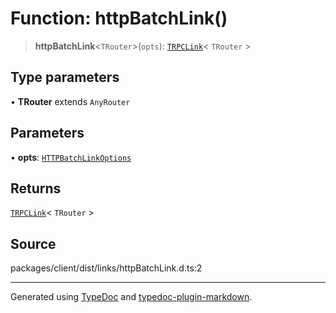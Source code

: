 # Function: httpBatchLink()

> **httpBatchLink**\<`TRouter`\>(`opts`): [`TRPCLink`](../type-aliases/TRPCLink.md)\< `TRouter` \>

## Type parameters

• **TRouter** extends `AnyRouter`

## Parameters

• **opts**: [`HTTPBatchLinkOptions`](../interfaces/HTTPBatchLinkOptions.md)

## Returns

[`TRPCLink`](../type-aliases/TRPCLink.md)\< `TRouter` \>

## Source

packages/client/dist/links/httpBatchLink.d.ts:2

***

Generated using [TypeDoc](https://typedoc.org) and [typedoc-plugin-markdown](https://typedoc-plugin-markdown.org).
